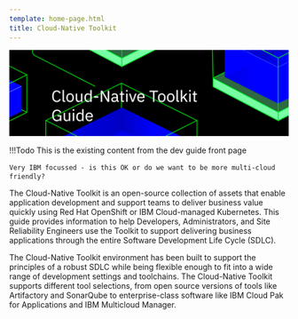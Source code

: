 ```yaml
---
template: home-page.html
title: Cloud-Native Toolkit
---
```


![Header Image](images/catalyst-header.png)

!!!Todo
    This is the existing content from the dev guide front page

    Very IBM focussed - is this OK or do we want to be more multi-cloud friendly?

The Cloud-Native Toolkit is an open-source collection of assets that enable application development and support teams to deliver business value quickly using Red Hat OpenShift or IBM Cloud-managed Kubernetes. This guide provides information to help Developers, Administrators, and Site Reliability Engineers use the Toolkit to support delivering business applications through the entire Software Development Life Cycle (SDLC).

The Cloud-Native Toolkit environment has been built to support the principles of a robust SDLC while being flexible enough to fit into a wide range of development settings and toolchains. The Cloud-Native Toolkit supports different tool selections, from open source versions of tools like Artifactory and SonarQube to enterprise-class software like IBM Cloud Pak for Applications and IBM Multicloud Manager.
